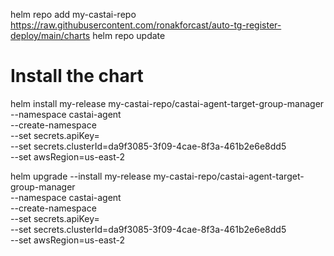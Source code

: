 helm repo add my-castai-repo https://raw.githubusercontent.com/ronakforcast/auto-tg-register-deploy/main/charts
helm repo update

# Install the chart
helm install my-release my-castai-repo/castai-agent-target-group-manager \
  --namespace castai-agent \
  --create-namespace \
  --set secrets.apiKey= \
  --set secrets.clusterId=da9f3085-3f09-4cae-8f3a-461b2e6e8dd5 \
  --set awsRegion=us-east-2


  helm upgrade --install my-release my-castai-repo/castai-agent-target-group-manager \
  --namespace castai-agent \
  --create-namespace \
  --set secrets.apiKey= \
  --set secrets.clusterId=da9f3085-3f09-4cae-8f3a-461b2e6e8dd5 \
  --set awsRegion=us-east-2